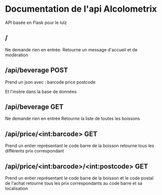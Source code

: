 
# Documentation de l'api Alcolometrix

API basée en Flask pour le lulz

## /  

Ne demande rien en entrée.
Retourne un message d'accueil et de modération

## /api/beverage POST

Prend un json avec :
barcode
price
postcode

Et l'insère dans la base de données

## /api/beverage GET

Ne demande rien en entrée
Retourne la liste de toutes les boissons

## /api/price/\<int:barcode\> GET

Prend un entier représentant le code barre de la boisson
retourne tous les différents prix correspondant

## /api/price/\<int:barcode\>/\<int:postcode\>  GET

Prend un entier représentant le code barre de la boisson et le code postal de l'achat
retourne tous les prix correspondants au code barre et sa localisation


